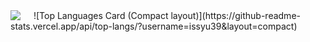<img align="left" src="https://github-readme-stats.vercel.app/api?username=issyu39&count_private=true&show_icons=true" />
&emsp;
![Top Languages Card (Compact layout)](https://github-readme-stats.vercel.app/api/top-langs/?username=issyu39&layout=compact)
